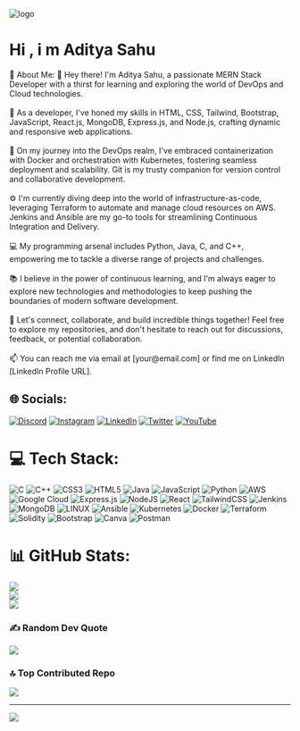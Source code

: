 ![logo](https://encrypted-tbn0.gstatic.com/images?q=tbn:ANd9GcS3Rdbs5oL83LFs5-nEv0dSOMIBdqR3vHit9Q&usqp=CAU)
<h1> Hi , i m Aditya Sahu </h1> 💫 About Me:
 👋 Hey there! I'm Aditya Sahu, a passionate MERN Stack Developer with a thirst for learning and exploring the world of DevOps and Cloud technologies.<br><br>🚀 As a developer, I've honed my skills in HTML, CSS, Tailwind, Bootstrap, JavaScript, React.js, MongoDB, Express.js, and Node.js, crafting dynamic and responsive web applications.<br><br>🐳 On my journey into the DevOps realm, I've embraced containerization with Docker and orchestration with Kubernetes, fostering seamless deployment and scalability. Git is my trusty companion for version control and collaborative development.<br><br>⚙️ I'm currently diving deep into the world of infrastructure-as-code, leveraging Terraform to automate and manage cloud resources on AWS. Jenkins and Ansible are my go-to tools for streamlining Continuous Integration and Delivery.<br><br>💻 My programming arsenal includes Python, Java, C, and C++, empowering me to tackle a diverse range of projects and challenges.<br><br>📚 I believe in the power of continuous learning, and I'm always eager to explore new technologies and methodologies to keep pushing the boundaries of modern software development.<br><br>🌱 Let's connect, collaborate, and build incredible things together! Feel free to explore my repositories, and don't hesitate to reach out for discussions, feedback, or potential collaboration.<br><br>📫 You can reach me via email at [your@email.com] or find me on LinkedIn [LinkedIn Profile URL]. 


## 🌐 Socials:
[![Discord](https://img.shields.io/badge/Discord-%237289DA.svg?logo=discord&logoColor=white)](https://discord.gg/AdityaSahu#8054) [![Instagram](https://img.shields.io/badge/Instagram-%23E4405F.svg?logo=Instagram&logoColor=white)](https://instagram.com/_.adi19/) [![LinkedIn](https://img.shields.io/badge/LinkedIn-%230077B5.svg?logo=linkedin&logoColor=white)](https://www.linkedin.com/in/aditya-sahu-192a79268/) [![Twitter](https://img.shields.io/badge/Twitter-%231DA1F2.svg?logo=Twitter&logoColor=white)](https://twitter.com/sahu_adiiii) [![YouTube](https://img.shields.io/badge/YouTube-%23FF0000.svg?logo=YouTube&logoColor=white)](https://youtube.com/@adityasahu9647) 

# 💻 Tech Stack:
![C](https://img.shields.io/badge/c-%2300599C.svg?style=for-the-badge&logo=c&logoColor=white) ![C++](https://img.shields.io/badge/c++-%2300599C.svg?style=for-the-badge&logo=c%2B%2B&logoColor=white) ![CSS3](https://img.shields.io/badge/css3-%231572B6.svg?style=for-the-badge&logo=css3&logoColor=white) ![HTML5](https://img.shields.io/badge/html5-%23E34F26.svg?style=for-the-badge&logo=html5&logoColor=white) ![Java](https://img.shields.io/badge/java-%23ED8B00.svg?style=for-the-badge&logo=java&logoColor=white) ![JavaScript](https://img.shields.io/badge/javascript-%23323330.svg?style=for-the-badge&logo=javascript&logoColor=%23F7DF1E) ![Python](https://img.shields.io/badge/python-3670A0?style=for-the-badge&logo=python&logoColor=ffdd54) ![AWS](https://img.shields.io/badge/AWS-%23FF9900.svg?style=for-the-badge&logo=amazon-aws&logoColor=white) ![Google Cloud](https://img.shields.io/badge/Google%20Cloud-%234285F4.svg?style=for-the-badge&logo=google-cloud&logoColor=white) ![Express.js](https://img.shields.io/badge/express.js-%23404d59.svg?style=for-the-badge&logo=express&logoColor=%2361DAFB) ![NodeJS](https://img.shields.io/badge/node.js-6DA55F?style=for-the-badge&logo=node.js&logoColor=white) ![React](https://img.shields.io/badge/react-%2320232a.svg?style=for-the-badge&logo=react&logoColor=%2361DAFB) ![TailwindCSS](https://img.shields.io/badge/tailwindcss-%2338B2AC.svg?style=for-the-badge&logo=tailwind-css&logoColor=white) ![Jenkins](https://img.shields.io/badge/jenkins-%232C5263.svg?style=for-the-badge&logo=jenkins&logoColor=white) ![MongoDB](https://img.shields.io/badge/MongoDB-%234ea94b.svg?style=for-the-badge&logo=mongodb&logoColor=white) ![LINUX](https://img.shields.io/badge/Linux-FCC624?style=for-the-badge&logo=linux&logoColor=black) ![Ansible](https://img.shields.io/badge/ansible-%231A1918.svg?style=for-the-badge&logo=ansible&logoColor=white) ![Kubernetes](https://img.shields.io/badge/kubernetes-%23326ce5.svg?style=for-the-badge&logo=kubernetes&logoColor=white) ![Docker](https://img.shields.io/badge/docker-%230db7ed.svg?style=for-the-badge&logo=docker&logoColor=white) ![Terraform](https://img.shields.io/badge/terraform-%235835CC.svg?style=for-the-badge&logo=terraform&logoColor=white) ![Solidity](https://img.shields.io/badge/Solidity-%23363636.svg?style=for-the-badge&logo=solidity&logoColor=white) ![Bootstrap](https://img.shields.io/badge/bootstrap-%23563D7C.svg?style=for-the-badge&logo=bootstrap&logoColor=white) ![Canva](https://img.shields.io/badge/Canva-%2300C4CC.svg?style=for-the-badge&logo=Canva&logoColor=white) ![Postman](https://img.shields.io/badge/Postman-FF6C37?style=for-the-badge&logo=postman&logoColor=white)
# 📊 GitHub Stats:
![](https://github-readme-stats.vercel.app/api?username=AdityaSahu786&theme=dark&hide_border=false&include_all_commits=false&count_private=false)<br/>
![](https://github-readme-streak-stats.herokuapp.com/?user=AdityaSahu786&theme=dark&hide_border=false)<br/>
![](https://github-readme-stats.vercel.app/api/top-langs/?username=AdityaSahu786&theme=dark&hide_border=false&include_all_commits=false&count_private=false&layout=compact)

### ✍️ Random Dev Quote
![](https://quotes-github-readme.vercel.app/api?type=horizontal&theme=gruvbox)

### 🔝 Top Contributed Repo
![](https://github-contributor-stats.vercel.app/api?username=AdityaSahu786&limit=5&theme=dark&combine_all_yearly_contributions=true)

---
[![](https://visitcount.itsvg.in/api?id=AdityaSahu786&icon=1&color=1)](https://visitcount.itsvg.in)

<!-- Proudly created with GPRM ( https://gprm.itsvg.in ) -->
